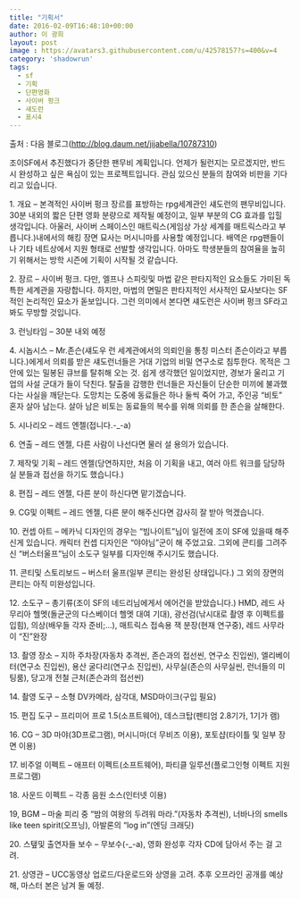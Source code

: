```yaml
---
title: "기획서"
date: 2016-02-09T16:48:10+00:00
author: 이 광희
layout: post
image : https://avatars3.githubusercontent.com/u/42578157?s=400&v=4
category: 'shadowrun'
tags:
  - sf
  - 기획
  - 단편영화
  - 사이버 펑크
  - 섀도런
  - 표시4
---
```


출처 : 다음 블로그(<http://blog.daum.net/jijabella/10787310>)

조이SF에서 추진했다가 중단한 팬무비 계획입니다. 언제가 될런지는 모르겠지만, 반드시 완성하고 싶은 욕심이 있는 프로젝트입니다. 관심 있으신 분들의 참여와 비판을 기다리고 있습니다.

<div>
  <p class="body">
    1. 개요 &#8211; 본격적인 사이버 펑크 장르를 표방하는 rpg세계관인 섀도런의 팬무비입니다. 30분 내외의 짧은 단편 영화 분량으로 제작될 예정이고, 일부 부분의 CG 효과를 입힐 생각입니다. 아울러, 사이버 스페이스인 매트릭스(게임상 가상 세계를 매트릭스라고 부릅니다.)내에서의 해킹 장면 묘사는 머시니마를 사용할 예정입니다. 배역은 rpg팬들이나 기타 네트상에서 지원 형태로 선발할 생각입니다. 아마도 학생분들의 참여율을 높히기 위해서는 방학 시즌에 기획이 시작될 것 같습니다.
  </p>
  
  <p>
    2. 장르 &#8211; 사이버 펑크. 다만, 엘프나 스피릿및 마법 같은 판타지적인 요소들도 가미된 독특한 세계관을 자랑합니다. 하지만, 마법의 면밀은 판타지적인 서사적인 묘사보다는 SF적인 논리적인 묘소가 돋보입니다. 그런 의미에서 본다면 섀도런은 사이버 펑크 SF라고 봐도 무방할 것입니다.
  </p>
  
  <p>
    3. 런닝타임 &#8211; 30분 내외 예정
  </p>
  
  <p>
    4. 시놉시스 &#8211; Mr.존슨(섀도우 런 세계관에서의 의뢰인을 통칭 미스터 존슨이라고 부릅니다.)에게서 의뢰를 받은 섀도런너들은 거대 기업의 비밀 연구소로 침투한다. 목적은 그 안에 있는 밀봉된 큐브를 탈취해 오는 것. 쉽게 생각했던 일이었지만, 경보가 울리고 기업의 사설 군대가 들이 닥친다. 탈출을 감행한 런너들은 자신들이 단순한 미끼에 불과했다는 사실을 깨닫는다. 도망치는 도중에 동료들은 하나 둘씩 죽어 가고, 주인공 &#8220;비토&#8221; 혼자 살아 남는다. 살아 남은 비토는 동료들의 복수를 위해 의뢰를 한 존슨을 살해한다.
  </p>
  
  <p>
    5. 시나리오 &#8211; 레드 엔젤(접니다.-_-a)
  </p>
  
  <p>
    6. 연출 &#8211; 레드 엔젤, 다른 사람이 나선다면 물러 설 용의가 있습니다.
  </p>
  
  <p>
    7. 제작및 기획 &#8211; 레드 엔젤(당연하지만, 처음 이 기획을 내고, 여러 아트 워크를 담당하실 분들과 접선을 하기도 했습니다.)
  </p>
  
  <p>
    8. 편집 &#8211; 레드 엔젤, 다른 분이 하신다면 맡기겠습니다.
  </p>
  
  <p>
    9. CG및 이펙트 &#8211; 레드 엔젤, 다른 분이 해주신다면 감사히 잘 받아 먹겠습니다.
  </p>
  
  <p>
    10. 컨셉 아트 &#8211; 메카닉 디자인의 경우는 &#8220;빔나이트&#8221;님이 일전에 조이 SF에 있을때 해주신게 있습니다. 캐릭터 컨셉 디자인은 &#8220;야야님&#8221;군이 해 주었고요. 그외에 콘티를 그려주신 &#8220;버스터울프&#8221;님이 소도구 일부를 디자인해 주시기도 했습니다.
  </p>
  
  <p>
    11. 콘티및 스토리보드 &#8211; 버스터 울프(일부 콘티는 완성된 상태입니다.) 그 외의 장면의 콘티는 아직 미완성입니다.
  </p>
  
  <p>
    12. 소도구 &#8211; 총기류(조이 SF의 네드리님에게서 에어건을 받았습니다.) HMD, 레드 사무리아 헬멧(돌균군의 다스베이더 헬멧 대여 기대), 광선검(낚시대로 촬영 후 이펙트를 입힘), 의상(배우들 각자 준비;&#8230;), 매트릭스 접속용 잭 분장(현재 연구중), 레드 사무라이 &#8220;진&#8221;완장
  </p>
  
  <p>
    13. 촬영 장소 &#8211; 지하 주차장(자동차 추격씬, 존슨과의 접선씬, 연구소 진입씬), 엘리베이터(연구소 진입씬), 용산 굴다리(연구소 진입씬), 사무실(존슨의 사무실씬, 런너들의 미팅룸), 당고개 전철 근처(존슨과의 접선씬)
  </p>
  
  <p>
    14. 촬영 도구 &#8211; 소형 DV카메라, 삼각대, MSD마이크(구입 필요)
  </p>
  
  <p>
    15. 편집 도구 &#8211; 프리미어 프로 1.5(소프트웨어), 데스크탑(펜티엄 2.8기가, 1기가 램)
  </p>
  
  <p>
    16. CG &#8211; 3D 마야(3D프로그램), 머시니마(더 무비즈 이용), 포토샵(타이틀 및 일부 장면 이용)
  </p>
  
  <p>
    17. 비주얼 이펙트 &#8211; 애프터 이펙트(소프트웨어), 파티클 일루션(플로그인형 이펙트 지원 프로그램)
  </p>
  
  <p>
    18. 사운드 이펙트 &#8211; 각종 음원 소스(인터넷 이용)
  </p>
  
  <p>
    19, BGM &#8211; 마술 피리 중 &#8220;밤의 여왕의 두려워 마라.&#8221;(자동차 추격씬), 너바나의 smells like teen spirit(오프닝), 아발론의 &#8220;log in&#8221;(엔딩 크래딧)
  </p>
  
  <p>
    20. 스탶및 출연자들 보수 &#8211; 무보수(-_-a), 영화 완성후 각자 CD에 담아서 주는 걸 고려.
  </p>
  
  <p>
    21. 상영관 &#8211; UCC동영상 업로드/다운로드와 상영을 고려. 추후 오프라인 공개를 예상해, 마스터 본은 남겨 둘 예정.
  </p>
</div>
